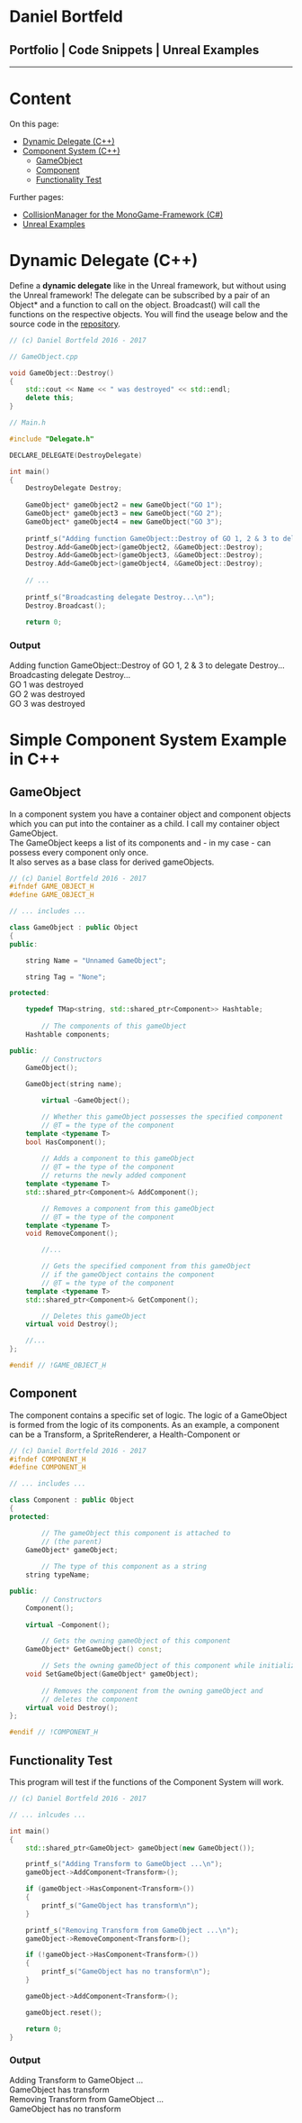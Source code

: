 # Daniel Bortfeld  

## Portfolio | Code Snippets | Unreal Examples  
***  


# Content

On this page:
+ [Dynamic Delegate (C++)](#Dynamic_Delegate)
+ [Component System (C++)](#Component_System)
	+ [GameObject](#GameObject)
	+ [Component](#Component)
	+ [Functionality Test](#Test)
	
Further pages:
+ [CollisionManager for the MonoGame-Framework (C#)](https://ogoxhammerschild.github.io/Collision/)
+ [Unreal Examples](https://ogoxhammerschild.github.io/Unreal-Examples/)   

<a name="Dynamic_Delegate"/>

# Dynamic Delegate (C++)

Define a **dynamic delegate** like in the Unreal framework, but without using the Unreal framework! The delegate can be subscribed by a pair of an Object\* and a function to call on the object. Broadcast() will call the functions on the respective objects.
You will find the useage below and the source code in the [repository](https://github.com/OgoxHammerschild/OgoxHammerschild.github.io/blob/master/Composition/Delegate.h).

```c++
// (c) Daniel Bortfeld 2016 - 2017

// GameObject.cpp

void GameObject::Destroy()
{
	std::cout << Name << " was destroyed" << std::endl;
	delete this;
}

// Main.h

#include "Delegate.h"

DECLARE_DELEGATE(DestroyDelegate)

int main()
{
	DestroyDelegate Destroy;
    
	GameObject* gameObject2 = new GameObject("GO 1");
	GameObject* gameObject3 = new GameObject("GO 2");
	GameObject* gameObject4 = new GameObject("GO 3");
    
    printf_s("Adding function GameObject::Destroy of GO 1, 2 & 3 to delegate Destroy...\n");
	Destroy.Add<GameObject>(gameObject2, &GameObject::Destroy);
	Destroy.Add<GameObject>(gameObject3, &GameObject::Destroy);
	Destroy.Add<GameObject>(gameObject4, &GameObject::Destroy);
    
    // ...
    
    printf_s("Broadcasting delegate Destroy...\n");
	Destroy.Broadcast();
    
    return 0;
```

### Output

Adding function GameObject::Destroy of GO 1, 2 & 3 to delegate Destroy...    
Broadcasting delegate Destroy...    
GO 1 was destroyed    
GO 2 was destroyed    
GO 3 was destroyed    


<a name="Component_System"/>

# Simple Component System Example in C++

<a name="GameObject"/>

## GameObject

In a component system you have a container object and component objects which you can put into the container as a child. I call my container object GameObject.   
The GameObject keeps a list of its components and  - in my case - can possess every component only once.   
It also serves as a base class for derived gameObjects.

```c++
// (c) Daniel Bortfeld 2016 - 2017
#ifndef GAME_OBJECT_H
#define GAME_OBJECT_H

// ... includes ...

class GameObject : public Object
{
public:

	string Name = "Unnamed GameObject";

	string Tag = "None";

protected:

	typedef TMap<string, std::shared_ptr<Component>> Hashtable;
	
        // The components of this gameObject
	Hashtable components;

public:
        // Constructors
	GameObject();
	
	GameObject(string name);

        virtual ~GameObject();

        // Whether this gameObject possesses the specified component
        // @T = the type of the component
	template <typename T>
	bool HasComponent();
	
        // Adds a component to this gameObject
        // @T = the type of the component
        // returns the newly added component
	template <typename T>
	std::shared_ptr<Component>& AddComponent();

        // Removes a component from this gameObject
        // @T = the type of the component
	template <typename T>
	void RemoveComponent();

        //...

        // Gets the specified component from this gameObject
        // if the gameObject contains the component
        // @T = the type of the component
	template <typename T>
	std::shared_ptr<Component>& GetComponent();

        // Deletes this gameObject 
	virtual void Destroy();

	//...
};

#endif // !GAME_OBJECT_H
```   

<a name="Component"/>

## Component

The component contains a specific set of logic. The logic of a GameObject is formed from the logic of its components.
As an example, a component can be a Transform, a SpriteRenderer, a Health-Component or 

```c++
// (c) Daniel Bortfeld 2016 - 2017
#ifndef COMPONENT_H
#define COMPONENT_H

// ... includes ...

class Component : public Object
{
protected:

        // The gameObject this component is attached to
        // (the parent)
	GameObject* gameObject;
	
        // The type of this component as a string
	string typeName;

public:
        // Constructors
	Component();
	
	virtual	~Component();

        // Gets the owning gameObject of this component
	GameObject* GetGameObject() const;

        // Sets the owning gameObject of this component while initialization
	void SetGameObject(GameObject* gameObject);
	
        // Removes the component from the owning gameObject and 
        // deletes the component
	virtual void Destroy();
};

#endif // !COMPONENT_H
```


<a name="Test"/>

## Functionality Test

This program will test if the functions of the Component System will work.

```c++
// (c) Daniel Bortfeld 2016 - 2017

// ... inlcudes ...

int main()
{
	std::shared_ptr<GameObject> gameObject(new GameObject());

	printf_s("Adding Transform to GameObject ...\n");
	gameObject->AddComponent<Transform>();

	if (gameObject->HasComponent<Transform>())
	{
		printf_s("GameObject has transform\n");
	}

	printf_s("Removing Transform from GameObject ...\n");
	gameObject->RemoveComponent<Transform>();

	if (!gameObject->HasComponent<Transform>())
	{
		printf_s("GameObject has no transform\n");
	}

	gameObject->AddComponent<Transform>();

	gameObject.reset();

	return 0;
}
```

### Output

Adding Transform to GameObject ...    
GameObject has transform    
Removing Transform from GameObject ...    
GameObject has no transform     
